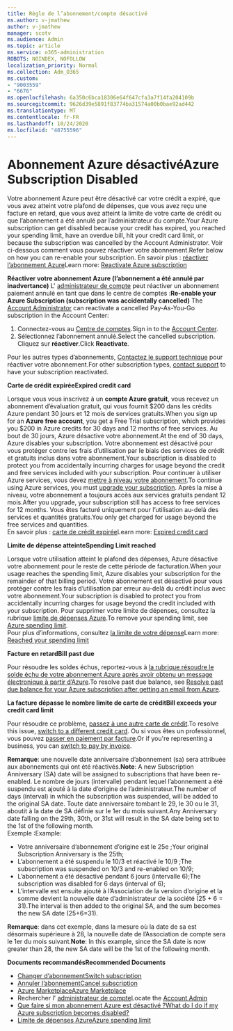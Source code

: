 ```yaml
---
title: Règle de l’abonnement/compte désactivé
ms.author: v-jmathew
author: v-jmathew
manager: scotv
ms.audience: Admin
ms.topic: article
ms.service: o365-administration
ROBOTS: NOINDEX, NOFOLLOW
localization_priority: Normal
ms.collection: Adm_O365
ms.custom:
- "9003559"
- "6676"
ms.openlocfilehash: 6a350c6bca18306e64f647cfa3a7f14fa204109b
ms.sourcegitcommit: 9626d39e5891f83774ba31574a00b0bae92ad442
ms.translationtype: MT
ms.contentlocale: fr-FR
ms.lasthandoff: 10/24/2020
ms.locfileid: "48755596"
---
```

# <a name="azure-subscription-disabled"></a><span data-ttu-id="7534a-102">Abonnement Azure désactivé</span><span class="sxs-lookup"><span data-stu-id="7534a-102">Azure Subscription Disabled</span></span>

<span data-ttu-id="7534a-103">Votre abonnement Azure peut être désactivé car votre crédit a expiré, que vous avez atteint votre plafond de dépenses, que vous avez reçu une facture en retard, que vous avez atteint la limite de votre carte de crédit ou que l’abonnement a été annulé par l’administrateur du compte.</span><span class="sxs-lookup"><span data-stu-id="7534a-103">Your Azure subscription can get disabled because your credit has expired, you reached your spending limit, have an overdue bill, hit your credit card limit, or because the subscription was cancelled by the Account Administrator.</span></span> <span data-ttu-id="7534a-104">Voir ci-dessous comment vous pouvez réactiver votre abonnement.</span><span class="sxs-lookup"><span data-stu-id="7534a-104">Refer below on how you can re-enable your subscription.</span></span> <span data-ttu-id="7534a-105">En savoir plus : [réactiver l’abonnement Azure](https://docs.microsoft.com/azure/billing/billing-subscription-become-disable?WT.mc_id=Portal-Microsoft_Azure_Support)</span><span class="sxs-lookup"><span data-stu-id="7534a-105">Learn more: [Reactivate Azure subscription](https://docs.microsoft.com/azure/billing/billing-subscription-become-disable?WT.mc_id=Portal-Microsoft_Azure_Support)</span></span>

<span data-ttu-id="7534a-106">**Réactiver votre abonnement Azure (l’abonnement a été annulé par inadvertance)** L' [administrateur de compte](https://docs.microsoft.com/azure/billing/billing-subscription-transfer?WT.mc_id=Portal-Microsoft_Azure_Support#whoisaa) peut réactiver un abonnement paiement annulé en tant que dans le centre de comptes :</span><span class="sxs-lookup"><span data-stu-id="7534a-106">**Re-enable your Azure Subscription (subscription was accidentally cancelled)** The [Account Administrator](https://docs.microsoft.com/azure/billing/billing-subscription-transfer?WT.mc_id=Portal-Microsoft_Azure_Support#whoisaa) can reactivate a cancelled Pay-As-You-Go subscription in the Account Center:</span></span>

1. <span data-ttu-id="7534a-107">Connectez-vous au [Centre de comptes](https://account.windowsazure.com/Subscriptions).</span><span class="sxs-lookup"><span data-stu-id="7534a-107">Sign in to the [Account Center](https://account.windowsazure.com/Subscriptions).</span></span>
2. <span data-ttu-id="7534a-108">Sélectionnez l’abonnement annulé.</span><span class="sxs-lookup"><span data-stu-id="7534a-108">Select the cancelled subscription.</span></span> <span data-ttu-id="7534a-109">Cliquez sur **réactiver**.</span><span class="sxs-lookup"><span data-stu-id="7534a-109">Click **Reactivate**.</span></span>

<span data-ttu-id="7534a-110">Pour les autres types d’abonnements, [Contactez le support technique](https://portal.azure.com/?#blade/Microsoft_Azure_Support/HelpAndSupportBlade) pour réactiver votre abonnement.</span><span class="sxs-lookup"><span data-stu-id="7534a-110">For other subscription types, [contact support](https://portal.azure.com/?#blade/Microsoft_Azure_Support/HelpAndSupportBlade) to have your subscription reactivated.</span></span>

<span data-ttu-id="7534a-111">**Carte de crédit expirée**</span><span class="sxs-lookup"><span data-stu-id="7534a-111">**Expired credit card**</span></span>

<span data-ttu-id="7534a-112">Lorsque vous vous inscrivez à un **compte Azure gratuit**, vous recevez un abonnement d’évaluation gratuit, qui vous fournit $200 dans les crédits Azure pendant 30 jours et 12 mois de services gratuits.</span><span class="sxs-lookup"><span data-stu-id="7534a-112">When you sign up for an **Azure free account**, you get a Free Trial subscription, which provides you $200 in Azure credits for 30 days and 12 months of free services.</span></span> <span data-ttu-id="7534a-113">Au bout de 30 jours, Azure désactive votre abonnement.</span><span class="sxs-lookup"><span data-stu-id="7534a-113">At the end of 30 days, Azure disables your subscription.</span></span> <span data-ttu-id="7534a-114">Votre abonnement est désactivé pour vous protéger contre les frais d’utilisation par le biais des services de crédit et gratuits inclus dans votre abonnement.</span><span class="sxs-lookup"><span data-stu-id="7534a-114">Your subscription is disabled to protect you from accidentally incurring charges for usage beyond the credit and free services included with your subscription.</span></span> <span data-ttu-id="7534a-115">Pour continuer à utiliser Azure services, vous devez [mettre à niveau votre abonnement](https://docs.microsoft.com/azure/billing/billing-upgrade-azure-subscription?WT.mc_id=Portal-Microsoft_Azure_Support).</span><span class="sxs-lookup"><span data-stu-id="7534a-115">To continue using Azure services, you must [upgrade your subscription](https://docs.microsoft.com/azure/billing/billing-upgrade-azure-subscription?WT.mc_id=Portal-Microsoft_Azure_Support).</span></span> <span data-ttu-id="7534a-116">Après la mise à niveau, votre abonnement a toujours accès aux services gratuits pendant 12 mois.</span><span class="sxs-lookup"><span data-stu-id="7534a-116">After you upgrade, your subscription still has access to free services for 12 months.</span></span> <span data-ttu-id="7534a-117">Vous êtes facturé uniquement pour l’utilisation au-delà des services et quantités gratuits.</span><span class="sxs-lookup"><span data-stu-id="7534a-117">You only get charged for usage beyond the free services and quantities.</span></span>  
<span data-ttu-id="7534a-118">En savoir plus : [carte de crédit expirée](https://docs.microsoft.com/azure/billing/billing-subscription-become-disable?WT.mc_id=Portal-Microsoft_Azure_Support#your-credit-is-expired)</span><span class="sxs-lookup"><span data-stu-id="7534a-118">Learn more: [Expired credit card](https://docs.microsoft.com/azure/billing/billing-subscription-become-disable?WT.mc_id=Portal-Microsoft_Azure_Support#your-credit-is-expired)</span></span>

<span data-ttu-id="7534a-119">**Limite de dépense atteinte**</span><span class="sxs-lookup"><span data-stu-id="7534a-119">**Spending Limit reached**</span></span>

<span data-ttu-id="7534a-120">Lorsque votre utilisation atteint le plafond des dépenses, Azure désactive votre abonnement pour le reste de cette période de facturation.</span><span class="sxs-lookup"><span data-stu-id="7534a-120">When your usage reaches the spending limit, Azure disables your subscription for the remainder of that billing period.</span></span> <span data-ttu-id="7534a-121">Votre abonnement est désactivé pour vous protéger contre les frais d’utilisation par erreur au-delà du crédit inclus avec votre abonnement.</span><span class="sxs-lookup"><span data-stu-id="7534a-121">Your subscription is disabled to protect you from accidentally incurring charges for usage beyond the credit included with your subscription.</span></span> <span data-ttu-id="7534a-122">Pour supprimer votre limite de dépenses, consultez la rubrique [limite de dépenses Azure](https://docs.microsoft.com/azure/cost-management-billing/manage/spending-limit?WT.mc_id=Portal-Microsoft_Azure_Support).</span><span class="sxs-lookup"><span data-stu-id="7534a-122">To remove your spending limit, see [Azure spending limit](https://docs.microsoft.com/azure/cost-management-billing/manage/spending-limit?WT.mc_id=Portal-Microsoft_Azure_Support).</span></span>  
<span data-ttu-id="7534a-123">Pour plus d’informations, consultez [la limite de votre dépense](https://docs.microsoft.com/azure/cost-management-billing/manage/subscription-disabled?WT.mc_id=Portal-Microsoft_Azure_Support#you-reached-your-spending-limit)</span><span class="sxs-lookup"><span data-stu-id="7534a-123">Learn more: [Reached your spending limit](https://docs.microsoft.com/azure/cost-management-billing/manage/subscription-disabled?WT.mc_id=Portal-Microsoft_Azure_Support#you-reached-your-spending-limit)</span></span>

<span data-ttu-id="7534a-124">**Facture en retard**</span><span class="sxs-lookup"><span data-stu-id="7534a-124">**Bill past due**</span></span>

<span data-ttu-id="7534a-125">Pour résoudre les soldes échus, reportez-vous à [la rubrique résoudre le solde échu de votre abonnement Azure après avoir obtenu un message électronique à partir d’Azure](https://docs.microsoft.com/azure/billing/billing-azure-subscription-past-due-balance?WT.mc_id=Portal-Microsoft_Azure_Support).</span><span class="sxs-lookup"><span data-stu-id="7534a-125">To resolve past due balance, see [Resolve past due balance for your Azure subscription after getting an email from Azure](https://docs.microsoft.com/azure/billing/billing-azure-subscription-past-due-balance?WT.mc_id=Portal-Microsoft_Azure_Support).</span></span>

<span data-ttu-id="7534a-126">**La facture dépasse le nombre limite de carte de crédit**</span><span class="sxs-lookup"><span data-stu-id="7534a-126">**Bill exceeds your credit card limit**</span></span>

<span data-ttu-id="7534a-127">Pour résoudre ce problème, [passez à une autre carte de crédit](https://docs.microsoft.com/azure/billing/billing-how-to-change-credit-card?WT.mc_id=Portal-Microsoft_Azure_Support).</span><span class="sxs-lookup"><span data-stu-id="7534a-127">To resolve this issue, [switch to a different credit card](https://docs.microsoft.com/azure/billing/billing-how-to-change-credit-card?WT.mc_id=Portal-Microsoft_Azure_Support).</span></span> <span data-ttu-id="7534a-128">Ou si vous êtes un professionnel, vous pouvez [passer en paiement par facture](https://docs.microsoft.com/azure/billing/billing-how-to-pay-by-invoice?WT.mc_id=Portal-Microsoft_Azure_Support).</span><span class="sxs-lookup"><span data-stu-id="7534a-128">Or if you're representing a business, you can [switch to pay by invoice](https://docs.microsoft.com/azure/billing/billing-how-to-pay-by-invoice?WT.mc_id=Portal-Microsoft_Azure_Support).</span></span>

<span data-ttu-id="7534a-129">**Remarque**: une nouvelle date anniversaire d’abonnement (sa) sera attribuée aux abonnements qui ont été réactivés.</span><span class="sxs-lookup"><span data-stu-id="7534a-129">**Note**: A new Subscription Anniversary (SA) date will be assigned to subscriptions that have been re-enabled.</span></span> <span data-ttu-id="7534a-130">Le nombre de jours (intervalle) pendant lequel l’abonnement a été suspendu est ajouté à la date d’origine de l’administrateur.</span><span class="sxs-lookup"><span data-stu-id="7534a-130">The number of days (interval) in which the subscription was suspended, will be added to the original SA date.</span></span> <span data-ttu-id="7534a-131">Toute date anniversaire tombant le 29, le 30 ou le 31, aboutit à la date de SA définie sur le 1er du mois suivant.</span><span class="sxs-lookup"><span data-stu-id="7534a-131">Any Anniversary date falling on the 29th, 30th, or 31st will result in the SA date being set to the 1st of the following month.</span></span>  
<span data-ttu-id="7534a-132">Exemple :</span><span class="sxs-lookup"><span data-stu-id="7534a-132">Example:</span></span>

- <span data-ttu-id="7534a-133">Votre anniversaire d’abonnement d’origine est le 25e ;</span><span class="sxs-lookup"><span data-stu-id="7534a-133">Your original Subscription Anniversary is the 25th;</span></span>
- <span data-ttu-id="7534a-134">L’abonnement a été suspendu le 10/3 et réactivé le 10/9 ;</span><span class="sxs-lookup"><span data-stu-id="7534a-134">The subscription was suspended on 10/3 and re-enabled on 10/9;</span></span>
- <span data-ttu-id="7534a-135">L’abonnement a été désactivé pendant 6 jours (intervalle 6);</span><span class="sxs-lookup"><span data-stu-id="7534a-135">The subscription was disabled for 6 days (interval of 6);</span></span>
- <span data-ttu-id="7534a-136">L’intervalle est ensuite ajouté à l’Association de la version d’origine et la somme devient la nouvelle date d’administrateur de la société (25 + 6 = 31).</span><span class="sxs-lookup"><span data-stu-id="7534a-136">The interval is then added to the original SA, and the sum becomes the new SA date (25+6=31).</span></span> 

<span data-ttu-id="7534a-137">**Remarque**: dans cet exemple, dans la mesure où la date de sa est désormais supérieure à 28, la nouvelle date de l’Association de compte sera le 1er du mois suivant.</span><span class="sxs-lookup"><span data-stu-id="7534a-137">**Note**: In this example, since the SA date is now greater than 28, the new SA date will be the 1st of the following month.</span></span>

<span data-ttu-id="7534a-138">**Documents recommandés**</span><span class="sxs-lookup"><span data-stu-id="7534a-138">**Recommended Documents**</span></span>

- [<span data-ttu-id="7534a-139">Changer d’abonnement</span><span class="sxs-lookup"><span data-stu-id="7534a-139">Switch subscription</span></span>](https://docs.microsoft.com/azure/billing/billing-how-to-switch-azure-offer?WT.mc_id=Portal-Microsoft_Azure_Support)  
- [<span data-ttu-id="7534a-140">Annuler l’abonnement</span><span class="sxs-lookup"><span data-stu-id="7534a-140">Cancel subscription</span></span>](https://docs.microsoft.com/azure/billing/billing-how-to-cancel-azure-subscription?WT.mc_id=Portal-Microsoft_Azure_Support)  
- [<span data-ttu-id="7534a-141">Azure Marketplace</span><span class="sxs-lookup"><span data-stu-id="7534a-141">Azure Marketplace</span></span>](https://azuremarketplace.microsoft.com/marketplace/?source=datamarket)
- <span data-ttu-id="7534a-142">Rechercher l' [administrateur de compte](https://docs.microsoft.com/azure/billing/billing-subscription-transfer?WT.mc_id=Portal-Microsoft_Azure_Support#whoisaa)</span><span class="sxs-lookup"><span data-stu-id="7534a-142">Locate the [Account Admin](https://docs.microsoft.com/azure/billing/billing-subscription-transfer?WT.mc_id=Portal-Microsoft_Azure_Support#whoisaa)</span></span>
- [<span data-ttu-id="7534a-143">Que faire si mon abonnement Azure est désactivé ?</span><span class="sxs-lookup"><span data-stu-id="7534a-143">What do I do if my Azure subscription becomes disabled?</span></span>](https://docs.microsoft.com/azure/billing/billing-subscription-become-disable/?WT.mc_id=Portal-Microsoft_Azure_Support)
- [<span data-ttu-id="7534a-144">Limite de dépenses Azure</span><span class="sxs-lookup"><span data-stu-id="7534a-144">Azure spending limit</span></span>](https://docs.microsoft.com/azure/cost-management-billing/manage/spending-limit?WT.mc_id=Portal-Microsoft_Azure_Support)
